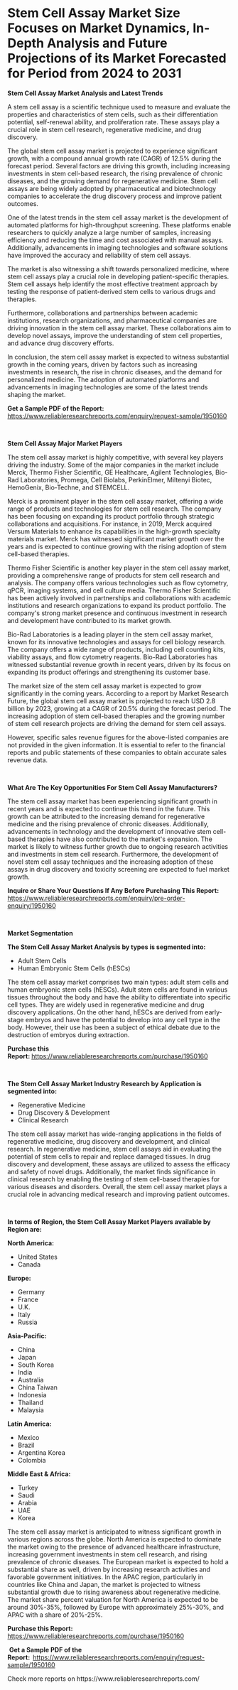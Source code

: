 <p><h1>Stem Cell Assay Market Size Focuses on Market Dynamics, In-Depth Analysis and Future Projections of its Market Forecasted for Period from 2024 to 2031</h1></p><p><strong>Stem Cell Assay Market Analysis and Latest Trends</strong></p>
<p><p>A stem cell assay is a scientific technique used to measure and evaluate the properties and characteristics of stem cells, such as their differentiation potential, self-renewal ability, and proliferation rate. These assays play a crucial role in stem cell research, regenerative medicine, and drug discovery.</p><p>The global stem cell assay market is projected to experience significant growth, with a compound annual growth rate (CAGR) of 12.5% during the forecast period. Several factors are driving this growth, including increasing investments in stem cell-based research, the rising prevalence of chronic diseases, and the growing demand for regenerative medicine. Stem cell assays are being widely adopted by pharmaceutical and biotechnology companies to accelerate the drug discovery process and improve patient outcomes.</p><p>One of the latest trends in the stem cell assay market is the development of automated platforms for high-throughput screening. These platforms enable researchers to quickly analyze a large number of samples, increasing efficiency and reducing the time and cost associated with manual assays. Additionally, advancements in imaging technologies and software solutions have improved the accuracy and reliability of stem cell assays.</p><p>The market is also witnessing a shift towards personalized medicine, where stem cell assays play a crucial role in developing patient-specific therapies. Stem cell assays help identify the most effective treatment approach by testing the response of patient-derived stem cells to various drugs and therapies.</p><p>Furthermore, collaborations and partnerships between academic institutions, research organizations, and pharmaceutical companies are driving innovation in the stem cell assay market. These collaborations aim to develop novel assays, improve the understanding of stem cell properties, and advance drug discovery efforts.</p><p>In conclusion, the stem cell assay market is expected to witness substantial growth in the coming years, driven by factors such as increasing investments in research, the rise in chronic diseases, and the demand for personalized medicine. The adoption of automated platforms and advancements in imaging technologies are some of the latest trends shaping the market.</p></p>
<p><strong>Get a Sample PDF of the Report:&nbsp;</strong> <a href="https://www.reliableresearchreports.com/enquiry/request-sample/1950160">https://www.reliableresearchreports.com/enquiry/request-sample/1950160</a></p>
<p>&nbsp;</p>
<p><strong>Stem Cell Assay Major Market Players</strong></p>
<p><p>The stem cell assay market is highly competitive, with several key players driving the industry. Some of the major companies in the market include Merck, Thermo Fisher Scientific, GE Healthcare, Agilent Technologies, Bio-Rad Laboratories, Promega, Cell Biolabs, PerkinElmer, Miltenyi Biotec, HemoGenix, Bio-Techne, and STEMCELL. </p><p>Merck is a prominent player in the stem cell assay market, offering a wide range of products and technologies for stem cell research. The company has been focusing on expanding its product portfolio through strategic collaborations and acquisitions. For instance, in 2019, Merck acquired Versum Materials to enhance its capabilities in the high-growth specialty materials market. Merck has witnessed significant market growth over the years and is expected to continue growing with the rising adoption of stem cell-based therapies.</p><p>Thermo Fisher Scientific is another key player in the stem cell assay market, providing a comprehensive range of products for stem cell research and analysis. The company offers various technologies such as flow cytometry, qPCR, imaging systems, and cell culture media. Thermo Fisher Scientific has been actively involved in partnerships and collaborations with academic institutions and research organizations to expand its product portfolio. The company's strong market presence and continuous investment in research and development have contributed to its market growth. </p><p>Bio-Rad Laboratories is a leading player in the stem cell assay market, known for its innovative technologies and assays for cell biology research. The company offers a wide range of products, including cell counting kits, viability assays, and flow cytometry reagents. Bio-Rad Laboratories has witnessed substantial revenue growth in recent years, driven by its focus on expanding its product offerings and strengthening its customer base.</p><p>The market size of the stem cell assay market is expected to grow significantly in the coming years. According to a report by Market Research Future, the global stem cell assay market is projected to reach USD 2.8 billion by 2023, growing at a CAGR of 20.5% during the forecast period. The increasing adoption of stem cell-based therapies and the growing number of stem cell research projects are driving the demand for stem cell assays. </p><p>However, specific sales revenue figures for the above-listed companies are not provided in the given information. It is essential to refer to the financial reports and public statements of these companies to obtain accurate sales revenue data.</p></p>
<p>&nbsp;</p>
<p><strong>What Are The Key Opportunities For Stem Cell Assay Manufacturers?</strong></p>
<p><p>The stem cell assay market has been experiencing significant growth in recent years and is expected to continue this trend in the future. This growth can be attributed to the increasing demand for regenerative medicine and the rising prevalence of chronic diseases. Additionally, advancements in technology and the development of innovative stem cell-based therapies have also contributed to the market's expansion. The market is likely to witness further growth due to ongoing research activities and investments in stem cell research. Furthermore, the development of novel stem cell assay techniques and the increasing adoption of these assays in drug discovery and toxicity screening are expected to fuel market growth.</p></p>
<p><strong>Inquire or Share Your Questions If Any Before Purchasing This Report:</strong> <a href="https://www.reliableresearchreports.com/enquiry/pre-order-enquiry/1950160">https://www.reliableresearchreports.com/enquiry/pre-order-enquiry/1950160</a></p>
<p>&nbsp;</p>
<p><strong>Market Segmentation</strong></p>
<p><strong>The Stem Cell Assay Market Analysis by types is segmented into:</strong></p>
<p><ul><li>Adult Stem Cells</li><li>Human Embryonic Stem Cells (hESCs)</li></ul></p>
<p><p>The stem cell assay market comprises two main types: adult stem cells and human embryonic stem cells (hESCs). Adult stem cells are found in various tissues throughout the body and have the ability to differentiate into specific cell types. They are widely used in regenerative medicine and drug discovery applications. On the other hand, hESCs are derived from early-stage embryos and have the potential to develop into any cell type in the body. However, their use has been a subject of ethical debate due to the destruction of embryos during extraction.</p></p>
<p><strong>Purchase this Report:&nbsp;</strong><a href="https://www.reliableresearchreports.com/purchase/1950160">https://www.reliableresearchreports.com/purchase/1950160</a></p>
<p>&nbsp;</p>
<p><strong>The Stem Cell Assay Market Industry Research by Application is segmented into:</strong></p>
<p><ul><li>Regenerative Medicine</li><li>Drug Discovery & Development</li><li>Clinical Research</li></ul></p>
<p><p>The stem cell assay market has wide-ranging applications in the fields of regenerative medicine, drug discovery and development, and clinical research. In regenerative medicine, stem cell assays aid in evaluating the potential of stem cells to repair and replace damaged tissues. In drug discovery and development, these assays are utilized to assess the efficacy and safety of novel drugs. Additionally, the market finds significance in clinical research by enabling the testing of stem cell-based therapies for various diseases and disorders. Overall, the stem cell assay market plays a crucial role in advancing medical research and improving patient outcomes.</p></p>
<p>&nbsp;</p>
<p><strong>In terms of Region, the Stem Cell Assay Market Players available by Region are:</strong></p>
<p>
    <p> <strong> North America: </strong>
        <ul>
            <li>United States</li>
            <li>Canada</li>
        </ul>
        </p> 
    <p> <strong> Europe: </strong>
        <ul>
            <li>Germany</li>
            <li>France</li>
            <li>U.K.</li>
            <li>Italy</li>
            <li>Russia</li>
        </ul>
        </p> 
    <p> <strong> Asia-Pacific: </strong>
        <ul>
            <li>China</li>
            <li>Japan</li>
            <li>South Korea</li>
            <li>India</li>
            <li>Australia</li>
            <li>China Taiwan</li>
            <li>Indonesia</li>
            <li>Thailand</li>
            <li>Malaysia</li>
        </ul>
        </p> 
    <p> <strong> Latin America: </strong>
        <ul>
            <li>Mexico</li>
            <li>Brazil</li>
            <li>Argentina Korea</li>
            <li>Colombia</li>
        </ul>
        </p> 
    <p> <strong> Middle East & Africa: </strong>
        <ul>
            <li>Turkey</li>
            <li>Saudi</li>
            <li>Arabia</li>
            <li>UAE</li>
            <li>Korea</li>
        </ul>
    </p>
    </p>
<p><p>The stem cell assay market is anticipated to witness significant growth in various regions across the globe. North America is expected to dominate the market owing to the presence of advanced healthcare infrastructure, increasing government investments in stem cell research, and rising prevalence of chronic diseases. The European market is expected to hold a substantial share as well, driven by increasing research activities and favorable government initiatives. In the APAC region, particularly in countries like China and Japan, the market is projected to witness substantial growth due to rising awareness about regenerative medicine. The market share percent valuation for North America is expected to be around 30%-35%, followed by Europe with approximately 25%-30%, and APAC with a share of 20%-25%.</p></p>
<p><strong>Purchase this Report: </strong><a href="https://www.reliableresearchreports.com/purchase/1950160">https://www.reliableresearchreports.com/purchase/1950160</a></p>
<p>&nbsp;<strong>Get a Sample PDF of the Report:&nbsp;&nbsp;</strong><a href="https://www.reliableresearchreports.com/enquiry/request-sample/1950160">https://www.reliableresearchreports.com/enquiry/request-sample/1950160</a></p>
<p><strong></strong></p>
<p>Check more reports on https://www.reliableresearchreports.com/</p>